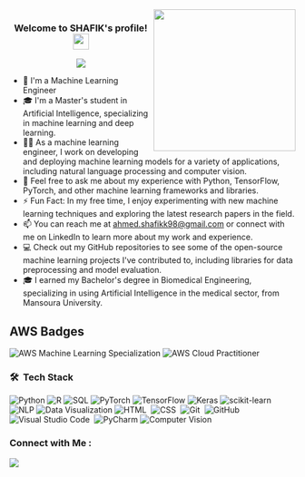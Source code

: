 

<!-- 
# Hi there, I'm John 👋

<div align="center">
  <img src="https://raw.githubusercontent.com/johndoe/johndoe/main/header.gif" alt="header" width="800" height="400"/>
</div>

I'm an artificial intelligence engineer with experience in Python, R, SQL, and cloud computing. I earned the AWS Machine Learning Specialization badge and the AWS Cloud Practitioner certification. My areas of expertise include PyTorch, TensorFlow, Keras, scikit-learn, NLP, and data visualization.

## Skills

![Python](https://img.shields.io/badge/-Python-3776AB?style=flat-square&logo=python&logoColor=white)
![R](https://img.shields.io/badge/-R-276DC3?style=flat-square&logo=r&logoColor=white)
![SQL](https://img.shields.io/badge/-SQL-4479A1?style=flat-square&logo=postgresql&logoColor=white)
![PyTorch](https://img.shields.io/badge/-PyTorch-EE4C2C?style=flat-square&logo=pytorch&logoColor=white)
![TensorFlow](https://img.shields.io/badge/-TensorFlow-FF6F00?style=flat-square&logo=tensorflow&logoColor=white)
![Keras](https://img.shields.io/badge/-Keras-D00000?style=flat-square&logo=keras&logoColor=white)
![scikit-learn](https://img.shields.io/badge/-scikit--learn-F7931E?style=flat-square&logo=scikit-learn&logoColor=white)
![NLP](https://img.shields.io/badge/-NLP-00BFFF?style=flat-square&logo=natural-language-processing&logoColor=white)
![Data Visualization](https://img.shields.io/badge/-Data%20Visualization-FFA500?style=flat-square&logo=data-visualization&logoColor=white)

## AWS Badges

![AWS Machine Learning Specialization](https://img.shields.io/badge/-AWS%20Machine%20Learning%20Specialization-orange?style=flat-square&logo=amazon-aws&logoColor=white)
![AWS Cloud Practitioner](https://img.shields.io/badge/-AWS%20Cloud%20Practitioner-232F3E?style=flat-square&logo=amazon-aws&logoColor=white)

## Contact Me

Feel free to get in touch with me to discuss collaboration opportunities or to learn more about my work. You can reach me at john@example.com or connect with me on [LinkedIn](https://www.linkedin.com/in/johndoe/). -->










<img width="250" align="right" src="https://c.tenor.com/_DOBjnGspYAAAAAM/code-coding.gif">

<h3 align="center">
  Welcome to SHAFIK's profile!
  <img src="https://media.giphy.com/media/hvRJCLFzcasrR4ia7z/giphy.gif" width="28">
</h3>

<!-- Typing SVG by DenverCoder1 - https://github.com/DenverCoder1/readme-typing-svg -->
<p align="center">
  <a href="https://github.com/DenverCoder1/readme-typing-svg"><img src="https://readme-typing-svg.herokuapp.com/?lines=Machine%20Learning%20Engineer;Always%20learn%20new%20things&font=Fira%20Code&center=true&width=440&height=45&color=f75c7e&vCenter=true&size=22"></a>
</p> 

- 🏢 I'm a Machine Learning Engineer
- 🎓 I'm a Master's student in Artificial Intelligence, specializing in machine learning and deep learning.
- 👨‍💻 As a machine learning engineer, I work on developing and deploying machine learning models for a variety of applications, including natural language processing and computer vision.
- 💬 Feel free to ask me about my experience with Python, TensorFlow, PyTorch, and other machine learning frameworks and libraries.
- ⚡ Fun Fact: In my free time, I enjoy experimenting with new machine learning techniques and exploring the latest research papers in the field.
- 📫 You can reach me at ahmed.shafikk98@gmail.com or connect with me on LinkedIn to learn more about my work and experience.
- 💻 Check out my GitHub repositories to see some of the open-source machine learning projects I've contributed to, including libraries for data preprocessing and model evaluation.
- 🎓 I earned my Bachelor's degree in Biomedical Engineering, specializing in using Artificial Intelligence in the medical sector, from Mansoura University.



## AWS Badges

![AWS Machine Learning Specialization](https://img.shields.io/badge/-AWS%20Machine%20Learning%20Specialization-orange?style=flat-square&logo=amazon-aws&logoColor=white)
![AWS Cloud Practitioner](https://img.shields.io/badge/-AWS%20Cloud%20Practitioner-232F3E?style=flat-square&logo=amazon-aws&logoColor=white)
### 🛠 &nbsp;Tech Stack

![Python](https://img.shields.io/badge/-Python-3776AB?style=flat-square&logo=python&logoColor=white)
![R](https://img.shields.io/badge/-R-276DC3?style=flat-square&logo=r&logoColor=white)
![SQL](https://img.shields.io/badge/-SQL-4479A1?style=flat-square&logo=postgresql&logoColor=white)
![PyTorch](https://img.shields.io/badge/-PyTorch-EE4C2C?style=flat-square&logo=pytorch&logoColor=white)
![TensorFlow](https://img.shields.io/badge/-TensorFlow-FF6F00?style=flat-square&logo=tensorflow&logoColor=white)
![Keras](https://img.shields.io/badge/-Keras-D00000?style=flat-square&logo=keras&logoColor=white)
![scikit-learn](https://img.shields.io/badge/-scikit--learn-F7931E?style=flat-square&logo=scikit-learn&logoColor=white)
![NLP](https://img.shields.io/badge/-NLP-00BFFF?style=flat-square&logo=natural-language-processing&logoColor=white)
![Data Visualization](https://img.shields.io/badge/-Data%20Visualization-FFA500?style=flat-square&logo=data-visualization&logoColor=white)
![HTML](https://img.shields.io/badge/-HTML-05122A?style=flat&logo=HTML5)&nbsp;
![CSS](https://img.shields.io/badge/-CSS-05122A?style=flat&logo=CSS3&logoColor=1572B6)&nbsp;
![Git](https://img.shields.io/badge/-Git-05122A?style=flat&logo=git)&nbsp;
![GitHub](https://img.shields.io/badge/-GitHub-05122A?style=flat&logo=github)&nbsp;
![Visual Studio Code](https://img.shields.io/badge/-Visual%20Studio%20Code-05122A?style=flat&logo=visual-studio-code&logoColor=007ACC)&nbsp;
![PyCharm](https://img.shields.io/badge/-PyCharm-05122A?style=flat&logo=PyCharm&logoColor=black)
![Computer Vision](https://img.shields.io/badge/-Computer%20Vision-05122A?style=flat&logo=data:image/png;base64,iVBORw0KGgoAAAANSUhEUgAAAOEAAADhCAMAAAAJbSJIAAAAb1BMVEX///8AAADq6uqyMjIMzMw9PT0pKSlhYWG+vr5zc3Nuam5ra2vHx8eGhoYGBgYFJSUo6OjsaGhoKCgpOTk5bW1uioqL29vZISEh8fHzg4ODEhIRsbGw6OjoFBQWQkJD5+fnm5ubg4ODs7OzJycnq6urr6+vs7OzNzc1KSko4ODjIyMg8PDw+Pj4qKioQEBADAwNqampqenp5ra2uFhYXV1dXc3NzV1dX09PT4+Pjw9PT09PT0/Pz8/Pz8zMzM2NjY3NzdHR0fFxcXv7+/o6OjQ0ND+/v7b29vR0dHl5eW3t7T)



<!-- 
![GitHub Stats](https://github-readme-stats.vercel.app/api?username=john&show_icons=true&theme=default)

![JavaScript](https://img.shields.io/badge/-JavaScript-yellow)
![Python](https://img.shields.io/badge/-Python-blue)
![React](https://img.shields.io/badge/-React-blueviolet)
![Node.js](https://img.shields.io/badge/-Node.js-green)

![Twitter Follow](https://img.shields.io/twitter/follow/johndoe?style=social)
![LinkedIn](https://img.shields.io/badge/-LinkedIn-blue) -->

  
  ### Connect with Me :

<a href="[[https://linkedin.com/in/ahmed-shafikk/](https://www.linkedin.com/in/ahmed-shafikk/)](https://www.linkedin.com/in/ahmed-shafikk/)" target="_blank"><img src="https://img.shields.io/badge/-Ahmed%20Shafik-0077B5?style=for-the-badge&logo=Linkedin&logoColor=white"/></a>

